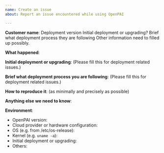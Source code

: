 ```yaml
---
name: Create an issue
about: Report an issue encountered while using OpenPAI

---
```


<!-- Please use this template while reporting an issue and provide as much info as possible. Not doing so may result in your bug not being addressed in a timely manner. Thanks!-->


**Customer name**:
Deployment version
Initial deployment or upgrading?
Brief what deployment process they are following
Other information need to filled up possibly.

**What happened**:

**Initial deployment or upgrading**:
(Please fill this for deployment related issues.)

**Brief what deployment process you are following**:
(Please fill this for deployment related issues.)

**How to reproduce it**: 
(as minimally and precisely as possible)

**Anything else we need to know**:

**Environment**:
- OpenPAI version:
- Cloud provider or hardware configuration:
- OS (e.g. from /etc/os-release):
- Kernel (e.g. `uname -a`):
- Initial deployment or upgrading:
- Others:

